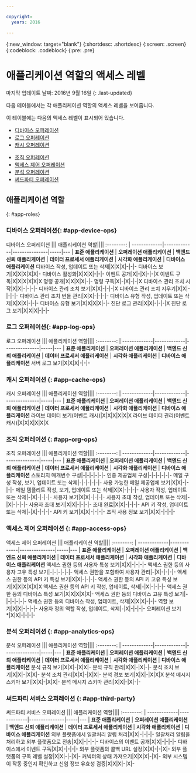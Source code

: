 ```yaml
---

copyright:
  years: 2016

---
```


{:new_window: target="blank"}
{:shortdesc: .shortdesc}
{:screen: .screen}
{:codeblock: .codeblock}
{:pre: .pre}

# 애플리케이션 역할의 액세스 레벨
마지막 업데이트 날짜: 2016년 9월 16일
{: .last-updated}

다음 테이블에서는 각 애플리케이션 역할의 액세스 레벨을 보여줍니다.

이 테이블에는 다음의 액세스 레벨이 표시되어 있습니다.
- [디바이스 오퍼레이션](#app-device-ops)
- [로그 오퍼레이션](#app-log-ops)
- [캐시 오퍼레이션](#app-cache-ops)
<!-- [Historian Operations](#app-historian) -->
- [조직 오퍼레이션](#app-org-ops)
- [액세스 제어 오퍼레이션](#app-access-ops)
- [분석 오퍼레이션](#app-analytics-ops)
- [써드파티 오퍼레이션](#app-third-party)  
<!-- - [Risk Management Operations](#app-risk-mgt) -->

## 애플리케이션 역할
{: #app-roles}

### 디바이스 오퍼레이션{: #app-device-ops}

디바이스 오퍼레이션 ||| 애플리케이션 역할||||
:--------: | -------------|-------------|---------------|-----|---
           | **표준 애플리케이션** | **오퍼레이션 애플리케이션** | **백엔드 신뢰 애플리케이션** | **데이터 프로세서 애플리케이션** | **시각화 애플리케이션** | **디바이스 애플리케이션**
디바이스 작성, 업데이트 또는 삭제|X|X|X|-|-|-
디바이스 보기|X|X|X|X|X|-
디바이스 활성화|X|X|X|-|-|-
이벤트 공개|X|-|X|-|-|X
이벤트 구독|X|X|X|X|X|X
명령 공개|X|X|X|X|-|-
명령 구독|X|-|X|-|-|X
디바이스 관리 조치 시작|X|X|-|-|-|-
디바이스 관리 조치 보기|X|X|-|-|-|X
디바이스 관리 조치 지우기|X|X|-|-|-|-
디바이스 관리 조치 번들 관리|X|X|-|-|-|-
디바이스 유형 작성, 업데이트 또는 삭제|X|X|X|-|-|-
디바이스 유형 보기|X|X|X|X|-|-
진단 로그 관리|X|X|-|-|-|X
진단 로그 보기|X|X|X|-|-|-

### 로그 오퍼레이션{: #app-log-ops}

로그 오퍼레이션 ||| 애플리케이션 역할||||
:--------: | -------------|-------------|---------------|-----|---
           | **표준 애플리케이션** | **오퍼레이션 애플리케이션** | **백엔드 신뢰 애플리케이션** | **데이터 프로세서 애플리케이션** | **시각화 애플리케이션** | **디바이스 애플리케이션**
서버 로그 보기|X|X|X|-|-|-

### 캐시 오퍼레이션 {: #app-cache-ops}

캐시 오퍼레이션  ||| 애플리케이션 역할||||
:--------: | -------------|-------------|---------------|-----|---
           | **표준 애플리케이션** | **오퍼레이션 애플리케이션** | **백엔드 신뢰 애플리케이션** | **데이터 프로세서 애플리케이션** | **시각화 애플리케이션** | **디바이스 애플리케이션**
라이브 데이터 보기(이벤트 캐시)|X|X|X|X|X|X
라이브 데이터 관리(이벤트 캐시)|X|X|X|X|X|X

### 조직 오퍼레이션 {: #app-org-ops}

조직 오퍼레이션  ||| 애플리케이션 역할||||
:--------: | -------------|-------------|---------------|-----|---
           | **표준 애플리케이션** | **오퍼레이션 애플리케이션** | **백엔드 신뢰 애플리케이션** | **데이터 프로세서 애플리케이션** | **시각화 애플리케이션** | **디바이스 애플리케이션**
스토리지 매개변수 구성|-|-|-|-|-|-
인증 제공업체 구성|-|-|-|-|-|-
메일 구성 작성, 보기, 업데이트 또는 삭제|-|-|-|-|-|-
사용 가능한 메일 제공업체 보기|X|X|-|-|-|-
메일 템플리트 작성, 보기, 업데이트 또는 삭제|X|X|-|-|-|-
사용자 작성, 업데이트 또는 삭제|-|X|-|-|-|-
사용자 보기|X|X|-|-|-|-
사용자 초대 작성, 업데이트 또는 삭제|-|X|-|-|-|-
사용자 초대 보기|X|X|-|-|-|-
초대 완료|X|X|-|-|-|-
API 키 작성, 업데이트 또는 삭제|-|X|-|-|-|-
API 키 보기|X|X|-|-|-|-
조직 사용 정보 보기|X|X|-|-|-|-

### 액세스 제어 오퍼레이션 {: #app-access-ops}

액세스 제어 오퍼레이션  ||| 애플리케이션 역할||||
:--------: | -------------|-------------|---------------|-----|---
           | **표준 애플리케이션** | **오퍼레이션 애플리케이션** | **백엔드 신뢰 애플리케이션** | **데이터 프로세서 애플리케이션** | **시각화 애플리케이션** | **디바이스 애플리케이션**
액세스 권한 등의 사용자 특성 보기|X|X|-|-|-|-
액세스 권한 등의 사용자 고유 특성 보기|-|-|-|-|-|-
액세스 권한을 포함하여 사용자 관리|-|X|-|-|-|-
액세스 권한 등의 API 키 특성 보기|X|X|-|-|-|-
액세스 권한 등의 API 키 고유 특성 보기|X|X|X|X|X|X
액세스 권한 등의 API 키 작성, 업데이트, 삭제|-|X|-|-|-|-
액세스 권한 등의 디바이스 특성 보기|X|X|X|X|X|-
액세스 권한 등의 디바이스 고유 특성 보기|-|-|-|-|-|-
액세스 권한 등의 디바이스 작성, 업데이트, 삭제|X|X|X|-|-|-
역할 보기|X|X|-|-|-|-
사용자 정의 역할 작성, 업데이트, 삭제|-|X|-|-|-|-
오퍼레이션 보기*|X|X|-|-|-|-

### 분석 오퍼레이션 {: #app-analytics-ops}

분석 오퍼레이션  ||| 애플리케이션 역할||||
:--------: | -------------|-------------|---------------|-----|---
           | **표준 애플리케이션** | **오퍼레이션 애플리케이션** | **백엔드 신뢰 애플리케이션** | **데이터 프로세서 애플리케이션** | **시각화 애플리케이션** | **디바이스 애플리케이션**
분석 규칙 보기|X|X|-|X|X|-
분석 규칙 관리|X|X|-|X|-|-
분석 조치 보기|X|X|-|X|X|-
분석 조치 관리|X|X|-|X|X|-
분석 경보 보기|X|X|-|X|X|X
분석 메시지 스키마 보기|X|X|-|X|X|-
분석 메시지 스키마 관리|X|X|-|X|-|-

### 써드파티 서비스 오퍼레이션 {: #app-third-party}

써드파티 서비스 오퍼레이션  ||| 애플리케이션 역할||||
:--------: | -------------|-------------|---------------|-----|---
           | **표준 애플리케이션** | **오퍼레이션 애플리케이션** | **백엔드 신뢰 애플리케이션** | **데이터 프로세서 애플리케이션** | **시각화 애플리케이션** | **디바이스 애플리케이션**
외부 플랫폼에서 일괄처리 알림 처리|X|X|-|-|-|-
일괄처리 알림을 처리하고 외부 플랫폼으로 전송|X|X|-|-|-|-
디바이스의 이벤트 공개|X|X|-|-|-|-
디바이스에서 이벤트 구독|X|X|-|-|-|-
외부 플랫폼의 콜백 URL 설정|X|X|-|-|X|-
외부 플랫폼의 구독 레벨 설정|X|X|-|-|X|-
커넥터의 상태 가져오기|X|X|X|-|X|-
외부 시스템이 작동 중인지 확인하고 신임 정보 유효성 검증|X|X|X|-|X|-
